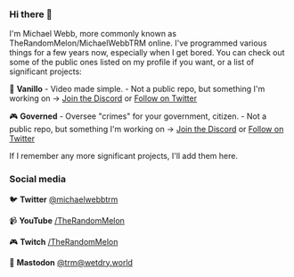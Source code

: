 ### Hi there 👋
I'm Michael Webb, more commonly known as TheRandomMelon/MichaelWebbTRM online. I've programmed various things for a few years now, especially when I get bored. You can check out some of the public ones listed on my profile if you want, or a list of significant projects:

🍦 **Vanillo** - Video made simple. - Not a public repo, but something I'm working on -> [Join the Discord](https://discord.vanillo.tv) or [Follow on Twitter](https://twitter.com/VanilloPR)

🎮 **Governed** - Oversee "crimes" for your government, citizen. - Not a public repo, but something I'm working on -> [Join the Discord](https://discord.gg/CeBBXWN) or [Follow on Twitter](https://twitter.com/GovernedGame)

If I remember any more significant projects, I'll add them here.

### Social media
🐦 **Twitter** [@michaelwebbtrm](https://twitter.com/michaelwebbtrm)

📹 **YouTube** [/TheRandomMelon](https://youtube.com/TheRandomMelon)

🎮 **Twitch**  [/TheRandomMelon](https://twitch.tv/TheRandomMelon)

🐘 **Mastodon** [@trm@wetdry.world](https://wetdry.world/@trm)
